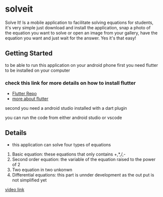 # solveit

Solve It! Is a mobile application to facilitate solving equations for students, it's very simple just download and install the application, snap a photo of the equation you want to solve or open an image from your gallery, have the equation you want and just wait for the answer. Yes it's that easy!

## Getting Started


to be able to run this application on your android phone first you need flutter to be installed on your computer

### check this link for more details on how to install flutter 
- [Flutter Repo](https://github.com/flutter/flutter)
- [more about flutter](https://flutter.dev/)

second you need a android studio installed with a dart plugin

you can run the code from either android studio or vscode

## Details

- this application can solve four types of equations

1) Basic equation: these equations that only contains +,*,/,- 
2) Second order equation: the variable of the equation raised to the power of 2
3) Two equation in two unkonwn 
4) Differential equations: this part is unnder development as the out put is not simplified yet 

[video link](https://youtu.be/76qzwHhIDL4)